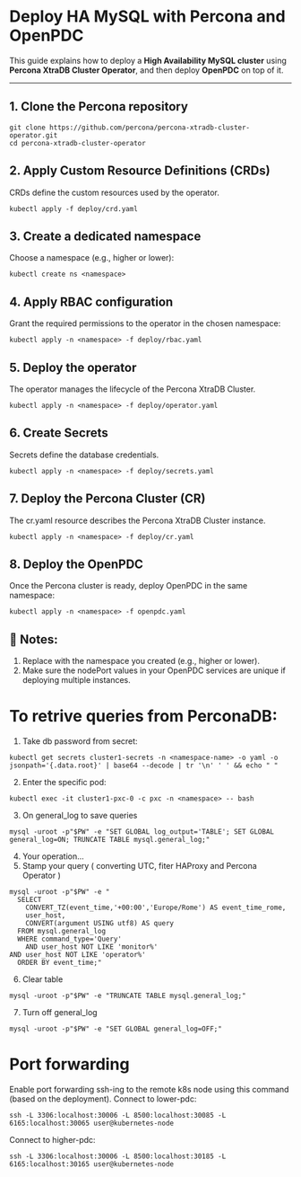 # Deploy HA MySQL with Percona and OpenPDC

This guide explains how to deploy a **High Availability MySQL cluster** using **Percona XtraDB Cluster Operator**, and then deploy **OpenPDC** on top of it.

---

## 1. Clone the Percona repository
```
git clone https://github.com/percona/percona-xtradb-cluster-operator.git
cd percona-xtradb-cluster-operator
```

## 2. Apply Custom Resource Definitions (CRDs)
CRDs define the custom resources used by the operator.
```
kubectl apply -f deploy/crd.yaml
```

## 3. Create a dedicated namespace
Choose a namespace (e.g., higher or lower):
```
kubectl create ns <namespace>
```

## 4. Apply RBAC configuration
Grant the required permissions to the operator in the chosen namespace:
```
kubectl apply -n <namespace> -f deploy/rbac.yaml
```

## 5. Deploy the operator
The operator manages the lifecycle of the Percona XtraDB Cluster.
```
kubectl apply -n <namespace> -f deploy/operator.yaml
```

## 6. Create Secrets
Secrets define the database credentials.
```
kubectl apply -n <namespace> -f deploy/secrets.yaml
```

## 7. Deploy the Percona Cluster (CR)
The cr.yaml resource describes the Percona XtraDB Cluster instance.
```
kubectl apply -n <namespace> -f deploy/cr.yaml
```

## 8. Deploy the OpenPDC
Once the Percona cluster is ready, deploy OpenPDC in the same namespace:
```
kubectl apply -n <namespace> -f openpdc.yaml
```

## 🔎 Notes:
1) Replace <namespace> with the namespace you created (e.g., higher or lower).
2) Make sure the nodePort values in your OpenPDC services are unique if deploying multiple instances.


# To retrive queries from PerconaDB:
1) Take db password from secret:
```
kubectl get secrets cluster1-secrets -n <namespace-name> -o yaml -o jsonpath='{.data.root}' | base64 --decode | tr '\n' ' ' && echo " "
```
2) Enter the specific pod:
```
kubectl exec -it cluster1-pxc-0 -c pxc -n <namespace> -- bash
```
3) On general_log to save queries
```
mysql -uroot -p"$PW" -e "SET GLOBAL log_output='TABLE'; SET GLOBAL general_log=ON; TRUNCATE TABLE mysql.general_log;"
```
4) Your operation...
5) Stamp your query ( converting UTC, fiter HAProxy and Percona Operator )
```
mysql -uroot -p"$PW" -e "
  SELECT
    CONVERT_TZ(event_time,'+00:00','Europe/Rome') AS event_time_rome,
    user_host,
    CONVERT(argument USING utf8) AS query
  FROM mysql.general_log
  WHERE command_type='Query'
    AND user_host NOT LIKE 'monitor%'
AND user_host NOT LIKE 'operator%'
  ORDER BY event_time;"
  ```
6) Clear table
```
mysql -uroot -p"$PW" -e "TRUNCATE TABLE mysql.general_log;"
```

7) Turn off general_log
```
mysql -uroot -p"$PW" -e "SET GLOBAL general_log=OFF;"
```

# Port forwarding
Enable port forwarding ssh-ing to the remote k8s node using this command (based on the deployment).
Connect to lower-pdc:
```
ssh -L 3306:localhost:30006 -L 8500:localhost:30085 -L 6165:localhost:30065 user@kubernetes-node
```

   Connect to higher-pdc:
```
ssh -L 3306:localhost:30006 -L 8500:localhost:30185 -L 6165:localhost:30165 user@kubernetes-node
```